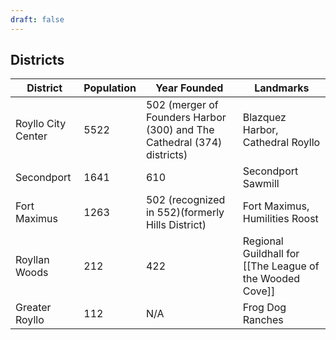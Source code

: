 ```yaml
---
draft: false
---
```

## Districts

| District           | Population | Year Founded                                                            | Landmarks                                                |
| ------------------ | ---------- | ----------------------------------------------------------------------- | -------------------------------------------------------- |
| Royllo City Center | 5522       | 502 (merger of Founders Harbor (300) and The Cathedral (374) districts) | Blazquez Harbor, Cathedral Royllo                        |
| Secondport         | 1641       | 610                                                                     | Secondport Sawmill                                       |
| Fort Maximus       | 1263       | 502 (recognized in 552)(formerly Hills District)                        | Fort Maximus, Humilities Roost                           |
| Royllan Woods      | 212        | 422                                                                     | Regional Guildhall for [[The League of the Wooded Cove]] |
| Greater Royllo     | 112        | N/A                                                                     | Frog Dog Ranches                                         |
